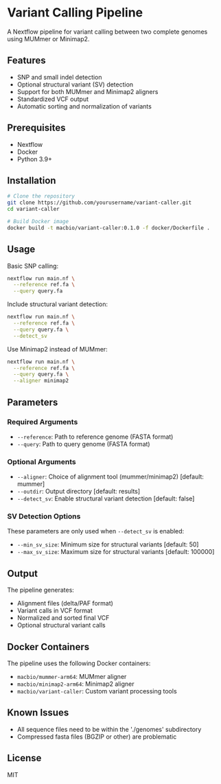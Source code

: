 # Variant Calling Pipeline

A Nextflow pipeline for variant calling between two complete genomes using MUMmer or Minimap2.

## Features

- SNP and small indel detection
- Optional structural variant (SV) detection
- Support for both MUMmer and Minimap2 aligners
- Standardized VCF output
- Automatic sorting and normalization of variants

## Prerequisites

- Nextflow
- Docker
- Python 3.9+

## Installation

```bash
# Clone the repository
git clone https://github.com/yourusername/variant-caller.git
cd variant-caller

# Build Docker image
docker build -t macbio/variant-caller:0.1.0 -f docker/Dockerfile .
```

## Usage

Basic SNP calling:
```bash
nextflow run main.nf \
  --reference ref.fa \
  --query query.fa
```

Include structural variant detection:
```bash
nextflow run main.nf \
  --reference ref.fa \
  --query query.fa \
  --detect_sv
```

Use Minimap2 instead of MUMmer:
```bash
nextflow run main.nf \
  --reference ref.fa \
  --query query.fa \
  --aligner minimap2
```

## Parameters

### Required Arguments
- `--reference`: Path to reference genome (FASTA format)
- `--query`: Path to query genome (FASTA format)

### Optional Arguments
- `--aligner`: Choice of alignment tool (mummer/minimap2) [default: mummer]
- `--outdir`: Output directory [default: results]
- `--detect_sv`: Enable structural variant detection [default: false]

### SV Detection Options
These parameters are only used when `--detect_sv` is enabled:
- `--min_sv_size`: Minimum size for structural variants [default: 50]
- `--max_sv_size`: Maximum size for structural variants [default: 100000]

## Output

The pipeline generates:
- Alignment files (delta/PAF format)
- Variant calls in VCF format
- Normalized and sorted final VCF
- Optional structural variant calls

## Docker Containers

The pipeline uses the following Docker containers:
- `macbio/mummer-arm64`: MUMmer aligner
- `macbio/minimap2-arm64`: Minimap2 aligner
- `macbio/variant-caller`: Custom variant processing tools

## Known Issues

- All sequence files need to be within the './genomes' subdirectory
- Compressed fasta files (BGZIP or other) are problematic

## License

MIT
